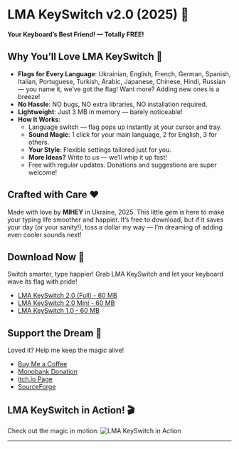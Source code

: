 # LMA KeySwitch v2.0 (2025) 🎉

**Your Keyboard’s Best Friend! — Totally FREE!**

## Why You’ll Love LMA KeySwitch 🚀
- **Flags for Every Language**: Ukrainian, English, French, German, Spanish, Italian, Portuguese, Turkish, Arabic, Japanese, Chinese, Hindi, Russian — you name it, we’ve got the flag! Want more? Adding new ones is a breeze!
- **No Hassle**: NO bugs, NO extra libraries, NO installation required.
- **Lightweight**: Just 3 MB in memory — barely noticeable!
- **How It Works**:
  - Language switch — flag pops up instantly at your cursor and tray.
  - **Sound Magic**: 1 click for your main language, 2 for English, 3 for others.
  - **Your Style**: Flexible settings tailored just for you.
  - **More Ideas?** Write to us — we’ll whip it up fast!
  - Free with regular updates. Donations and suggestions are super welcome!

## Crafted with Care ❤️
Made with love by **MIHEY** in Ukraine, 2025. This little gem is here to make your typing life smoother and happier. It’s free to download, but if it saves your day (or your sanity!), toss a dollar my way — I’m dreaming of adding even cooler sounds next!

## Download Now 🎁
Switch smarter, type happier! Grab LMA KeySwitch and let your keyboard wave its flag with pride!

- [LMA KeySwitch 2.0 (Full) - 60 MB](https://github.com/MIHEYUSA/LMA-KeySwitch/raw/main/LMA%20KEYSwitch%202.0.exe)
- [LMA KeySwitch 2.0 Mini - 60 MB](https://github.com/MIHEYUSA/LMA-KeySwitch/raw/main/LMA%20KEYSwitch%202.0%20mini.exe)
- [LMA KeySwitch 1.0 - 60 MB](https://github.com/MIHEYUSA/LMA-KeySwitch/raw/main/LMA%20KEYSwitch%201.0.exe)

## Support the Dream 💸
Loved it? Help me keep the magic alive!
- [Buy Me a Coffee](https://buymeacoffee.com/miheyukraine)
- [Monobank Donation](https://send.monobank.ua/jar/9niCaBNkUm)
- [itch.io Page](https://mhusa87.itch.io/lma-keyswitch)
- [SourceForge](https://sourceforge.net/projects/lma-keyswitch/)

## LMA KeySwitch in Action! 🎬
Check out the magic in motion:
![LMA KeySwitch in Action](https://github.com/MIHEYUSA/LMA-KeySwitch/blob/main/logo_anim.gif)

---
